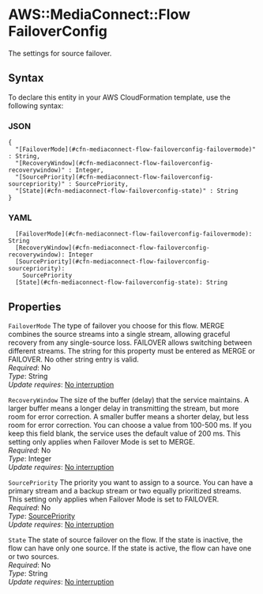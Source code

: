 # AWS::MediaConnect::Flow FailoverConfig<a name="aws-properties-mediaconnect-flow-failoverconfig"></a>

The settings for source failover\.

## Syntax<a name="aws-properties-mediaconnect-flow-failoverconfig-syntax"></a>

To declare this entity in your AWS CloudFormation template, use the following syntax:

### JSON<a name="aws-properties-mediaconnect-flow-failoverconfig-syntax.json"></a>

```
{
  "[FailoverMode](#cfn-mediaconnect-flow-failoverconfig-failovermode)" : String,
  "[RecoveryWindow](#cfn-mediaconnect-flow-failoverconfig-recoverywindow)" : Integer,
  "[SourcePriority](#cfn-mediaconnect-flow-failoverconfig-sourcepriority)" : SourcePriority,
  "[State](#cfn-mediaconnect-flow-failoverconfig-state)" : String
}
```

### YAML<a name="aws-properties-mediaconnect-flow-failoverconfig-syntax.yaml"></a>

```
  [FailoverMode](#cfn-mediaconnect-flow-failoverconfig-failovermode): String
  [RecoveryWindow](#cfn-mediaconnect-flow-failoverconfig-recoverywindow): Integer
  [SourcePriority](#cfn-mediaconnect-flow-failoverconfig-sourcepriority): 
    SourcePriority
  [State](#cfn-mediaconnect-flow-failoverconfig-state): String
```

## Properties<a name="aws-properties-mediaconnect-flow-failoverconfig-properties"></a>

`FailoverMode`  <a name="cfn-mediaconnect-flow-failoverconfig-failovermode"></a>
The type of failover you choose for this flow\. MERGE combines the source streams into a single stream, allowing graceful recovery from any single\-source loss\. FAILOVER allows switching between different streams\. The string for this property must be entered as MERGE or FAILOVER\. No other string entry is valid\.  
*Required*: No  
*Type*: String  
*Update requires*: [No interruption](https://docs.aws.amazon.com/AWSCloudFormation/latest/UserGuide/using-cfn-updating-stacks-update-behaviors.html#update-no-interrupt)

`RecoveryWindow`  <a name="cfn-mediaconnect-flow-failoverconfig-recoverywindow"></a>
The size of the buffer \(delay\) that the service maintains\. A larger buffer means a longer delay in transmitting the stream, but more room for error correction\. A smaller buffer means a shorter delay, but less room for error correction\. You can choose a value from 100\-500 ms\. If you keep this field blank, the service uses the default value of 200 ms\. This setting only applies when Failover Mode is set to MERGE\.  
*Required*: No  
*Type*: Integer  
*Update requires*: [No interruption](https://docs.aws.amazon.com/AWSCloudFormation/latest/UserGuide/using-cfn-updating-stacks-update-behaviors.html#update-no-interrupt)

`SourcePriority`  <a name="cfn-mediaconnect-flow-failoverconfig-sourcepriority"></a>
The priority you want to assign to a source\. You can have a primary stream and a backup stream or two equally prioritized streams\. This setting only applies when Failover Mode is set to FAILOVER\.  
*Required*: No  
*Type*: [SourcePriority](aws-properties-mediaconnect-flow-sourcepriority.md)  
*Update requires*: [No interruption](https://docs.aws.amazon.com/AWSCloudFormation/latest/UserGuide/using-cfn-updating-stacks-update-behaviors.html#update-no-interrupt)

`State`  <a name="cfn-mediaconnect-flow-failoverconfig-state"></a>
The state of source failover on the flow\. If the state is inactive, the flow can have only one source\. If the state is active, the flow can have one or two sources\.  
*Required*: No  
*Type*: String  
*Update requires*: [No interruption](https://docs.aws.amazon.com/AWSCloudFormation/latest/UserGuide/using-cfn-updating-stacks-update-behaviors.html#update-no-interrupt)